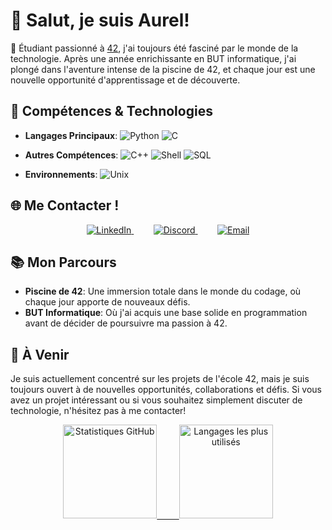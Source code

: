 # 👋 Salut, je suis Aurel!

🌟 Étudiant passionné à [42](https://www.42.fr/), j'ai toujours été fasciné par le monde de la technologie. Après une année enrichissante en BUT informatique, j'ai plongé dans l'aventure intense de la piscine de 42, et chaque jour est une nouvelle opportunité d'apprentissage et de découverte.

## 🚀 Compétences & Technologies

- **Langages Principaux**: 
  ![Python](https://img.shields.io/badge/-Python-3776AB?style=flat&logo=python&logoColor=white)
  ![C](https://img.shields.io/badge/-C-A8B9CC?style=flat&logo=c&logoColor=white)

- **Autres Compétences**: 
  ![C++](https://img.shields.io/badge/-C++-00599C?style=flat&logo=c%2B%2B&logoColor=white)
  ![Shell](https://img.shields.io/badge/-Shell-4EAA25?style=flat&logo=gnu-bash&logoColor=white)
  ![SQL](https://img.shields.io/badge/-SQL-4479A1?style=flat&logo=postgresql&logoColor=white)

- **Environnements**: 
  ![Unix](https://img.shields.io/badge/-Unix-FCC624?style=flat&logo=linux&logoColor=black)

## 🌐 Me Contacter !

<p align="center">
  <a href="https://www.linkedin.com/in/aurel-suc-45027b1a9/">
    <img src="https://img.shields.io/badge/-LinkedIn-0077B5?style=flat&logo=LinkedIn&logoColor=white" alt="LinkedIn" />
  </a>
  &nbsp; &nbsp; &nbsp; &nbsp;
  <a href="https://discord.com/users/nyantad">
    <img src="https://img.shields.io/badge/-Discord-5865F2?style=flat&logo=discord&logoColor=white" alt="Discord" />
  </a>
  &nbsp; &nbsp; &nbsp; &nbsp;
  <a href="mailto:sucaurel@gmail.com">
    <img src="https://img.shields.io/badge/-Email-D14836?style=flat&logo=gmail&logoColor=white" alt="Email" />
  </a>
</p>

## 📚 Mon Parcours

- **Piscine de 42**: Une immersion totale dans le monde du codage, où chaque jour apporte de nouveaux défis.
- **BUT Informatique**: Où j'ai acquis une base solide en programmation avant de décider de poursuivre ma passion à 42.

## 🌱 À Venir

Je suis actuellement concentré sur les projets de l'école 42, mais je suis toujours ouvert à de nouvelles opportunités, collaborations et défis. Si vous avez un projet intéressant ou si vous souhaitez simplement discuter de technologie, n'hésitez pas à me contacter!

<p align="center">
  <a href="https://github.com/Nyantad">
    <img height="150em" src="https://github-readme-stats.vercel.app/api?username=Nyantad&show_icons=true&count_private=true&theme=radical" alt="Statistiques GitHub" />
    &nbsp; &nbsp; &nbsp; &nbsp;
    <img height="150em" src="https://github-readme-stats.vercel.app/api/top-langs/?username=Nyantad&layout=compact&theme=radical" alt="Langages les plus utilisés" />
  </a>
</p>

